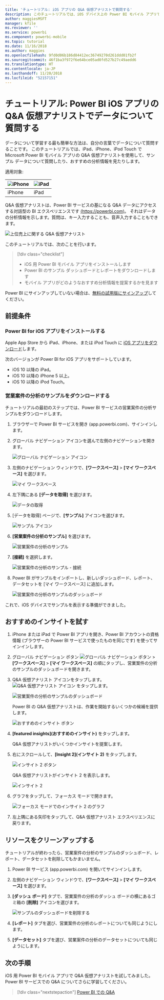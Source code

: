 ```yaml
---
title: 'チュートリアル: iOS アプリの Q&A 仮想アナリストで質問する'
description: このチュートリアルでは、iOS デバイス上の Power BI モバイル アプリで Q&A 仮想アナリストを使用して、自分の言葉でサンプル データについて質問します。
author: maggiesMSFT
manager: kfile
ms.reviewer: ''
ms.service: powerbi
ms.component: powerbi-mobile
ms.topic: tutorial
ms.date: 11/16/2018
ms.author: maggies
ms.openlocfilehash: 9fd0d06b186d84412ec36749270d261ddd01fb2f
ms.sourcegitcommit: 46f1ba3f972f6e64bce05ad0fd527b27c49aedd6
ms.translationtype: HT
ms.contentlocale: ja-JP
ms.lasthandoff: 11/20/2018
ms.locfileid: "52157151"
---
```

# <a name="tutorial-ask-questions-about-your-data-with-the-qa-virtual-analyst-in-the-power-bi-ios-apps"></a>チュートリアル: Power BI iOS アプリの Q&A 仮想アナリストでデータについて質問する

データについて学習する最も簡単な方法は、自分の言葉でデータについて質問することです。 このチュートリアルでは、iPad、iPhone、iPod Touch で Microsoft Power BI モバイル アプリの Q&A 仮想アナリストを使用して、サンプル データについて質問したり、おすすめの分析情報を見たりします。 

適用対象:

| ![iPhone](./media/tutorial-mobile-apps-ios-qna/iphone-logo-50-px.png) | ![iPad](./media/tutorial-mobile-apps-ios-qna/ipad-logo-50-px.png) |
|:--- |:--- |
| iPhone |iPad |

Q&A 仮想アナリストは、Power BI サービスの基になる Q&A データにアクセスする対話型の BI エクスペリエンスです [(https://powerbi.com)](https://powerbi.com)。 それはデータの分析情報を示します。質問は、キー入力することも、音声入力することもできます。

![上位売上に関する Q&A 仮想アナリスト](./media/tutorial-mobile-apps-ios-qna/power-bi-ios-q-n-a-top-sale-intro.png)

このチュートリアルでは、次のことを行います。

> [!div class="checklist"]
> * iOS 用 Power BI モバイル アプリをインストールします
> * Power BI のサンプル ダッシュボードとレポートをダウンロードします
> * モバイル アプリがどのようなおすすめ分析情報を提案するかを見ます

Power BI にサインアップしていない場合は、[無料の試用版にサインアップ](https://app.powerbi.com/signupredirect?pbi_source=web)してください。

## <a name="prerequisites"></a>前提条件

### <a name="install-the-power-bi-for-ios-app"></a>Power BI for iOS アプリをインストールする
Apple App Store から iPad、iPhone、または iPod Touch に [iOS アプリをダウンロード](http://go.microsoft.com/fwlink/?LinkId=522062 "iPhone アプリをダウンロード")します。

次のバージョンが Power BI for iOS アプリをサポートしています。
- iOS 10 以降の iPad。
- iOS 10 以降の iPhone 5 以上。 
- iOS 10 以降の iPod Touch。

### <a name="download-the-opportunity-analysis-sample"></a>営業案件の分析のサンプルをダウンロードする
チュートリアルの最初のステップでは、Power BI サービスの営業案件の分析サンプルをダウンロードします。

1. ブラウザーで Power BI サービスを開き (app.powerbi.com)、サインインします。

1. グローバル ナビゲーション アイコンを選んで左側のナビゲーションを開きます。

    ![グローバル ナビゲーション アイコン](./media/tutorial-mobile-apps-ios-qna/power-bi-android-quickstart-global-nav-icon.png)

2. 左側のナビゲーション ウィンドウで、**[ワークスペース]** > **[マイ ワークスペース]** を選びます。

    ![マイ ワークスペース](./media/tutorial-mobile-apps-ios-qna/power-bi-android-quickstart-my-workspace.png)

3. 左下隅にある **[データを取得]** を選びます。
   
    ![データの取得](./media/tutorial-mobile-apps-ios-qna/power-bi-get-data.png)

3. [データを取得] ページで、**[サンプル]** アイコンを選びます。
   
   ![サンプル アイコン](./media/tutorial-mobile-apps-ios-qna/power-bi-samples-icon.png)

4. **[営業案件の分析のサンプル]** を選びます。
 
    ![営業案件の分析のサンプル](./media/tutorial-mobile-apps-ios-qna/power-bi-oa.png)
 
8. **[接続]** を選択します。  
  
   ![営業案件の分析のサンプル - 接続](./media/tutorial-mobile-apps-ios-qna/opportunity-connect.png)
   
5. Power BI がサンプルをインポートし、新しいダッシュボード、レポート、データセットを [マイ ワークスペース] に追加します。
   
   ![営業案件の分析のサンプルのダッシュボード](./media/tutorial-mobile-apps-ios-qna/power-bi-service-opportunity-sample.png)

これで、iOS デバイスでサンプルを表示する準備ができました。

## <a name="try-featured-insights"></a>おすすめのインサイトを試す
1. iPhone または iPad で Power BI アプリを開き、Power BI アカウントの資格情報 (ブラウザーの Power BI サービスで使ったものを同じです) を使ってサインインします。

1.  グローバル ナビゲーション ボタン ![グローバル ナビゲーション ボタン](./media/tutorial-mobile-apps-ios-qna/power-bi-iphone-global-nav-button.png) > **[ワークスペース]** > **[マイ ワークスペース]** の順にタップし、営業案件の分析のサンプルのダッシュボードを開きます。

2. Q&A 仮想アナリスト アイコンをタップします。 ![Q&A 仮想アナリスト アイコン](./media/tutorial-mobile-apps-ios-qna/power-bi-ios-q-n-a-icon.png) をタップします。

     ![営業案件の分析のサンプルのダッシュボード](./media/tutorial-mobile-apps-ios-qna/power-bi-ios-qna-opportunity-analysis.png)

     Power BI の Q&amp;A 仮想アナリストは、作業を開始するいくつかの候補を提供します。

     ![おすすめのインサイト ボタン](./media/tutorial-mobile-apps-ios-qna/power-bi-ios-qna-suggest-insights.png)
3. **[featured insights]\(おすすめのインサイト\)** をタップします。

     Q&A 仮想アナリストがいくつかインサイトを提案します。
4. 右にスクロールして、**[Insight 2]\(インサイト 2\)** をタップします。

    ![インサイト 2 ボタン](./media/tutorial-mobile-apps-ios-qna/power-bi-ios-qna-suggest-insight-2.png)

     Q&A 仮想アナリストがインサイト 2 を表示します。

    ![インサイト 2](./media/tutorial-mobile-apps-ios-qna/power-bi-ios-qna-show-insight-2.png)
5. グラフをタップして、フォーカス モードで開きます。

    ![フォーカス モードでのインサイト 2 のグラフ](./media/tutorial-mobile-apps-ios-qna/power-bi-ios-qna-open-insight-2.png)
6. 左上隅にある矢印をタップして、Q&A 仮想アナリスト エクスペリエンスに戻ります。

## <a name="clean-up-resources"></a>リソースをクリーンアップする

チュートリアルが終わったら、営業案件の分析のサンプルのダッシュボード、レポート、データセットを削除してもかまいません。

1. Power BI サービス (app.powerbi.com) を開いてサインインします。

2. 左側のナビゲーション ウィンドウで、**[ワークスペース]** > **[マイ ワークスペース]** を選びます。

3. **[ダッシュ ボード]** タブで、営業案件の分析のダッシュ ボードの横にあるゴミ箱の **[削除]** アイコンを選びます。

    ![サンプルのダッシュボードを削除する](./media/tutorial-mobile-apps-ios-qna/power-bi-service-delete-opportunity-sample.png)

4. **[レポート]** タブを選び、営業案件の分析のレポートについても同じようにします。

5. **[データセット]** タブを選び、営業案件の分析のデータセットについても同じようにします。


## <a name="next-steps"></a>次の手順

iOS 用 Power BI モバイル アプリで Q&A 仮想アナリストを試してみました。 Power BI サービスでの Q&A についてさらに学習してください。
> [!div class="nextstepaction"]
> [Power BI での Q&A](../end-user-q-and-a.md)

